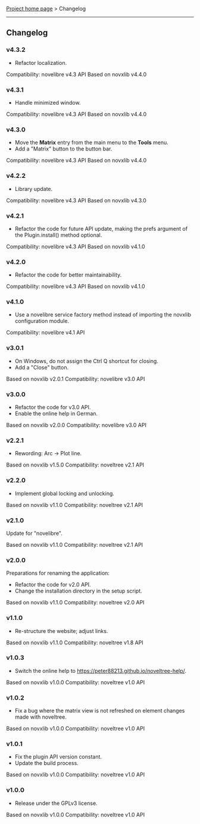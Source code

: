 [Project home page](../) > Changelog

------------------------------------------------------------------------

## Changelog


### v4.3.2

- Refactor localization.

Compatibility: novelibre v4.3 API
Based on novxlib v4.4.0

### v4.3.1

- Handle minimized window.

Compatibility: novelibre v4.3 API
Based on novxlib v4.4.0

### v4.3.0

- Move the **Matrix** entry from the main menu to the **Tools** menu.
- Add a "Matrix" button to the button bar.

Compatibility: novelibre v4.3 API
Based on novxlib v4.4.0

### v4.2.2

- Library update.

Compatibility: novelibre v4.3 API
Based on novxlib v4.3.0

### v4.2.1

- Refactor the code for future API update,
  making the prefs argument of the Plugin.install() method optional.

Compatibility: novelibre v4.3 API
Based on novxlib v4.1.0

### v4.2.0

- Refactor the code for better maintainability.

Compatibility: novelibre v4.3 API
Based on novxlib v4.1.0

### v4.1.0

- Use a novelibre service factory method instead of importing the novxlib configuration module.

Compatibility: novelibre v4.1 API

### v3.0.1

- On Windows, do not assign the Ctrl Q shortcut for closing.
- Add a "Close" button.

Based on novxlib v2.0.1
Compatibility: novelibre v3.0 API

### v3.0.0

- Refactor the code for v3.0 API.
- Enable the online help in German.

Based on novxlib v2.0.0
Compatibility: novelibre v3.0 API

### v2.2.1

- Rewording: Arc -> Plot line.

Based on novxlib v1.5.0
Compatibility: noveltree v2.1 API

### v2.2.0

- Implement global locking and unlocking.

Based on novxlib v1.1.0
Compatibility: noveltree v2.1 API

### v2.1.0

Update for "novelibre".

Based on novxlib v1.1.0
Compatibility: noveltree v2.1 API

### v2.0.0

Preparations for renaming the application:
- Refactor the code for v2.0 API.
- Change the installation directory in the setup script.

Based on novxlib v1.1.0
Compatibility: noveltree v2.0 API

### v1.1.0

- Re-structure the website; adjust links.

Based on novxlib v1.1.0
Compatibility: noveltree v1.8 API

### v1.0.3

- Switch the online help to https://peter88213.github.io/noveltree-help/.

Based on novxlib v1.0.0
Compatibility: noveltree v1.0 API

### v1.0.2

- Fix a bug where the matrix view is not refreshed on element changes made with noveltree.

Based on novxlib v1.0.0
Compatibility: noveltree v1.0 API

### v1.0.1

- Fix the plugin API version constant.
- Update the build process.

Based on novxlib v1.0.0
Compatibility: noveltree v1.0 API

### v1.0.0

- Release under the GPLv3 license.

Based on novxlib v1.0.0
Compatibility: noveltree v1.0 API
